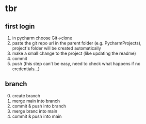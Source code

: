 # tbr

## first login
1. in pycharm choose Git->clone
2. paste the git repo url in the parent folder (e.g. PycharmProjects), project's folder will be created automatically
3. make a small change to the project (like updating the readme)
4. commit
5. push (this step can't be easy, need to check what happens if no credentials...)

## branch
0. create branch
1. merge main into branch
2. commit & push into branch
3. merge branc into main
4. commit & push into main




